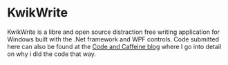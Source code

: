# KwikWrite
KwikWrite is a libre and open source distraction free writing application for Windows built with the .Net framework and WPF controls. Code submitted here can also be found at the [Code and Caffeine blog](https://codeandcaffeineblog.wordpress.com/) where I go into detail on why i did the code that way.
